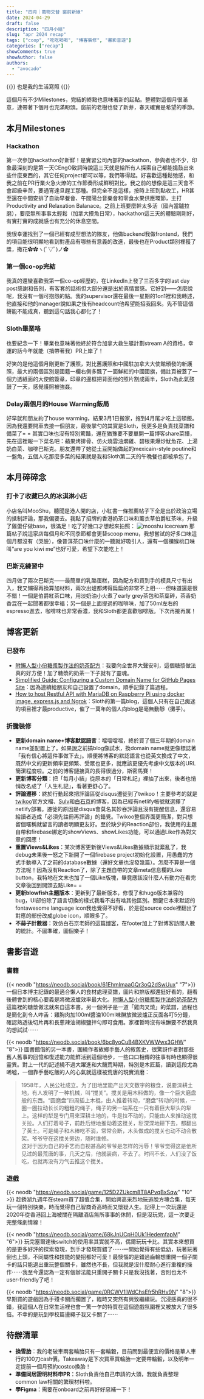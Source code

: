 ```yaml
---
title: "四月｜萬物交替 窗前新綠"
date: 2024-04-29
draft: false
description: "四月小結"
slug: "apr 2024 recap"
tags: ["coop", "吃吃喝喝", "博客裝修", "書影音遊"]
categories: ["recap"]
showComments: true
showAuthor: false
authors:
  - "avocado"
---
```

{{<lead>}}
也是我的生活寫照
{{</lead>}}

這個月有不少Milestones，完結的終點也意味著新的起點。整體對這個月很滿意，連帶著下個月也充滿盼頭。窗前的老樹也發了新芽，春天確實是希望的季節。
## 本月Milestones
### Hackathon
第一次參加hackathon好新鮮！是實習公司內部的hackathon，參與者也不少，印象最深刻的是第一天CEngO致詞時說這三天就是給所有人探索自己都能搗鼓出來些什麼東西的，其它任何project都可以等，我們等得起。好喜歡這種鬆弛感，和我之前在PR行業火急火燎的工作節奏形成鮮明對比。我之前的想像是這三天會不會超級辛苦，要通宵達旦趕工那種。但完全不是這樣，按時上班到點收工，HR甚至還在中間安排了自助早餐會、午間陽台音樂會和零食水果供應環節，主打Productivity and Relaxation Balanace。之前上班要麼幹太多活（國內當驢拉磨），要麼無所事事太輕鬆（加拿大摸魚日常），hackathon這三天的體驗剛剛好，有實打實的成就感也有充分的休息空間。

我很幸運找到了一個已經有成型想法的隊友，他做backend我做frontend，我們的項目能很明顯地看到對產品有哪些有意義的改進，最後也在Product類別裡獲了獎，撒花✿✿ヽ(ﾟ▽ﾟ)ノ✿
### 第一個co-op完結
我真的還蠻喜歡我第一個co-op經歷的，在LinkedIn上發了三百多字的last day post感謝和告別，有客套的話術但大部分還是出於真情實感。它好到——怎麼說呢，我沒有一個可抱怨的點。我的supervisor還在最後一星期的1on1裡和我轉述，他直接和他的manager說如果之後有headcount他希望能招我回來。先不管這個餅能不能成真，聽到這句話我心都化了！
### Sloth畢業咯
也要紀念一下！畢業也意味著他終於符合加拿大救生艇計劃stream A的資格，幸運的話今年就能（捎帶著我）PR上岸了！

好笑的是他這個月剛更新了護照，對比舊護照和中國駐加拿大大使館頒發的新護照，最大的兩個區別是國籍一欄右側多飄了一面鮮紅的中國國旗，備註頁被蓋了一個力透紙面的大使館簽章，印章的邊框把背面他的照片割成兩半，Sloth為此氣鼓鼓了一天，感覺護照被強姦。
### Delay兩個月的House Warming飯局
好早就和朋友約了house warming，結果3月1日搬家，拖到4月尾才吃上這頓飯。因為我還要開車去接一個朋友，最後掌勺的其實是Sloth，我更多是負責找菜譜和備菜了= = 其實口味也沒有特別驚豔，還在猶豫要不要單開一篇博客share菜譜，先在這裡報一下菜名吧：蘋果烤排骨、仿火燒雲油燜雞、碧根果爆炒魷魚花、上湯奶白菜、咖啡巴斯克。朋友還帶了她從土豆開始做起的mexicain-style poutine和一盤魚，五個人吃那麼多菜的結果就是我和Sloth第二天的午晚餐也都被承包了。
## 本月碎碎念
### 打卡了收藏已久的冰淇淋小店
小店名叫MooShu，聽聞是港人開的店，小紅書一條推薦帖子下全是出於政治立場的抵制評論，那我偏要去。我點了招牌的香港奶茶口味和薰衣草伯爵紅茶味，升級了雞蛋仔做base，很滿足！吃了好幾口才想起來拍照：
![mooshu icecream](icecream.jpg)
那篇帖子說這家店每個月和不同季節都會更替scoop menu，我想嘗試的好多口味這個月都沒有（哭臉），像普洱茶口味什麼的一聽就好吸引人，還有一個獼猴桃口味叫“are you kiwi me”也好可愛，希望下次能吃上！
### 巴斯克練習中
四月做了兩次巴斯克——最簡單的乳酪蛋糕，因為配方和買到手的模具尺寸有出入，我又懶得再換算加材料，兩次出爐都烤得扁扁的非常不上相⋯⋯但味道還是很不錯！一個是伯爵紅茶口味，用淡奶油小火煮了early grey茶包和茶葉碎，茶香奶香混在一起聞著都很幸福；另一個是上面提過的咖啡味，加了50ml左右的espresso進去，咖啡味也非常香濃，我和Sloth都更喜歡咖啡版。下次再接再厲！
## 博客更新
### 已發布
- [附懶人型小份糖漿製作法的奶茶配方](https://www.gigigatgat.ca/posts/homemade-milktea/)：我要向全世界大聲安利，這個糖漿做法真的好方便！加了糖漿的奶茶一下子就有了靈魂。
- [Simplified Guide: Configuring a Custom Domain Name for GitHub Pages Site](https://www.gigigatgat.ca/posts/custom-domain-name/)：因為連續給朋友和自己設置了domain，順手記錄了篇過程。
- [How to host Restful API with MariaDB on Raspberry Pi using docker image, express.js and Ngrok](https://www.gigigatgat.ca/posts/host-restful-api-with-docker/)：Sloth的第一篇blog，這個人只有在自己痴迷的項目裡才最productive，催了一萬年的個人向blog是毫無動靜（攤手）。
### 折騰裝修
- **更新domain name+博客默認語言**：噹噹噹噹，終於買了個三年期的domain name並配置上了。如果說之前搞blog像試水，換domain name就更像標誌著「我有信心將這件事做下去」。順便將博客的默認語言也從英文換成了中文，既然中文的更新頻率更頻繁、受眾也更多，就應該更優先考慮中文版本的URL簡潔程度啦。之前的博客鏈接真的長得很過分，斯密馬賽！
- **更新博客分類**：把「每月小結」從原本的「日常札記」裡抽了出來，後者也悄悄改名成了「人生札記」，看著更舒心了。
- **評論遷移**：終於行動起來把評論區從disqus遷徙到了twikoo！主要參考的就是[twikoo](https://twikoo.js.org/)官方文檔、[Sulv](https://www.sulvblog.cn/posts/blog/hugo_twikoo/)和[白石京](https://thirdshire.com/twikoo-tutorial/)的博客，因為已經有netlify帳號就選擇了netlify部署。遷徙的原因是disqus會莫名其妙吞評論且沒有提醒信息，還容易給讀者造成「必須先註冊再評論」的錯覺。Twikoo整個界面更簡潔，對只想留個暱稱就留言的讀者明顯更友好。至於缺少的Reaction部份，我使用的主題自帶和firebase綁定的showViews、showLikes功能，可以通過Like作為對文章的回應！
- **重置Views&Likes**：某次博客更新後Views&Likes數據顯示就紊亂了，我debug未果後一怒之下新開了一個firebase project初始化設置，用愚蠢的方式手動導入了之前的database數據（還好文章也沒發幾篇）。怎麼不算是一個方法呢！因為沒有Reaction了，除了主題自帶的文章meta信息欄的Like button，我特地在文末也加了一個Like版塊，畢竟應該沒什麼人有動力在看完文章後回到開頭去點Like= =
- **更新blowfish主題版本**：更新到了最新版本，修復了和hugo版本兼容的bug，UI部份除了語言切換的樣式我看不出有啥其他區別。關鍵它本來默認的fontawesome language icon我也覺得不好看，於是從source code裡翻出了對應的部份改成globe icon，順眼多了。
- **不蒜子計數器**：效仿白石京老師的這篇[博客](https://thirdshire.com/hugo-stack-renovation-part-two/#%E7%94%A8%E4%B8%8D%E8%92%9C%E5%AD%90%E6%98%BE%E7%A4%BA%E7%BD%91%E7%AB%99%E6%80%BB%E8%AE%BF%E9%97%AE%E9%87%8F%E5%92%8C%E6%80%BB%E8%AE%BF%E9%97%AE%E6%95%B0%E5%B9%B6%E5%88%9D%E5%A7%8B%E5%8C%96)，在footer加上了對博客訪問人數的統計。不圖準確，圖個樂子！
## 書影音遊
### 書籍
{{< neodb "https://neodb.social/book/61EhmImaaGQr3oQ2dSwUux" "7">}}
一個日本博主記錄的最適合懶人的食材處理菜譜，圖片和排版都還挺好看的，翻看後體會到的核心要義是將微波爐效率最大化。[附懶人型小份糖漿製作法的奶茶配方](https://www.gigigatgat.ca/posts/homemade-milktea/)這篇裡的糖漿做法就來自這本書。另一個例子是一道「雞肉叉燒」的菜譜，過程也是簡化到令人咋舌：雞胸肉加100ml醬油100ml味醂放微波爐正反面各叮5分鐘，確認熟透後切片再和長蔥辣油胡椒鹽拌勻即可食用。家裡暫時沒有味醂要不然我真的想試試⋯⋯

{{< neodb "https://neodb.social/book/6bc8yoCuB4BXKVWWwx3GHW" "8">}}
圖書館借的另一本書，圍繞作者故鄉手藝人的敘舊史，很驚訝作者對那些舊人舊事的回憶和復述能力能鮮活到這個地步，一些口口相傳的往事有時也顯得很靈異。對上一代的記述繞不過大躍進和大饑荒時期，特別是木匠篇，讀到這段尤為唏噓，一個靠手藝吃飯的人的心氣就這樣被荒唐的現實消磨：

> 1958年，人民公社成立。为了田地里能产出天文数字的粮食，说要深耕土地，有人发明了一种机械，叫“搅关”。搅关是用木料做的，像一个巨大磨盘般的东西。“圆磨盘”四周插上木棍，由人推着转动，“磨盘”转动的时候，一圈一圈拉动长长的粗粗的绳子，绳子的另一端系在一只有着巨大犁头的犁上。这样的犁是专门用來深耕土地的，牛是拉不动的，只能由人来推动这搅关拉。人们打着号子，前赴后继地推动着这搅关，犁深深地耕下去，都翻出了黄土。可是绳子和木棒吃不消，常常会断，木头做成的搅关也动不动会散架。爷爷守在这搅关旁边，随时维修。<br>这对于因为自己的手艺而自视甚高的爷爷是怎样的污辱！爷爷觉得这是他所见过的最荒唐的事，几天之后，他就装病，不去了。时间不长，人们没了饭吃，也就再没有力气去推这个搅关。

### 遊戲
{{< neodb "https://neodb.social/game/125D2ZUkcm8T8APvqBxSqw" "10" >}}
趁銹湖九週年在steam買了超值合集，開始興高采烈地玩逃脫方塊合集，每天玩一個特別快樂，時而覺得自己智商奇高時而又懷疑人生。記得上一次玩還是2020年從香港回上海被關在隔離酒店無所事事的休閒，但是沒玩完，這一次要走完整條劇情線！

{{< neodb "https://neodb.social/game/68kJnUCpH0Uk1HedemfapM" "6">}}
玩完塞爾達後switch的使用率其實就不高，偶爾玩玩卡比。其實本來想買的是更多好評的探索發現，到手才發現買錯了⋯⋯一開始覺得有些低幼，玩著玩著倒也上頭，不同屬性和技能的變招都好可愛！最懊惱的是錯過齒輪想重開一個子關卡的話只能退出重玩整個關卡，雖然也不長，但我就是沒什麼耐心進行重複的操作⋯⋯我至今還認為一定有個辦法能只重開子關卡只是我沒找著，否則也太不user-friendly了吧！

{{< neodb "https://neodb.social/game/0RCWV1lWdChsEfr5hRHv9N" "8">}}
早期買的遊戲因為手殘卡關而擱置了，臨時又突然有興致繼續玩。沉浸感真的很不錯，我這個人在日常生活裡也會一驚一乍的特質在這個遊戲氛圍裡又被放大了很多倍。不幸的是玩到學校篇盪繩子我又卡關了⋯⋯
## 待辦清單
- **換雪胎**：我的老破車兩套輪胎只有一套輪轂，目前問到最便宜的價格是華人車行的100刀cash價。Takeaway是下次買車買輪胎一定要帶輪轂，以及明年一定提前一個月預約costco換胎！
- **準備同居證明材料申PR**：Sloth負責他自己申請的大頭，我就負責整理common law相關的繁瑣材料啦。
- **學Figma**：需要在onboard之前再好好惡補一下！